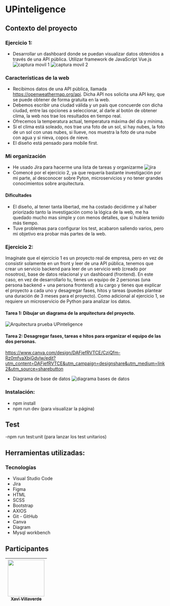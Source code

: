 # UPinteligence
## Contexto del proyecto
### Ejercicio 1:
- Desarrollar un dashboard donde se puedan visualizar datos obtenidos a través de una API pública. Utilizar framework de JavaScript Vue.js
![captura movil 1](https://github.com/Xavi1594/Prueba-UPinteligence/assets/115170876/6c0076b9-5bfd-4e0c-8ac3-08919360fd2a)
![captura movil 2](https://github.com/Xavi1594/Prueba-UPinteligence/assets/115170876/7d65d76b-e3e2-416e-8b4d-cffbb28f0557)

### Características de la web 
- Recibimos datos de una API pública, llamada https://openweathermap.org/api. Dicha API nos solicita una API key, que se puede obtener de forma gratuita en la web. 
- Debemos escribir una ciudad válida y un país que concuerde con dicha ciudad, entre las opciones a seleccionar, al darle al botón de obtener clima, la web nos trae los resultados en tiempo real.
- Ofrecemos la temperatura actual, temperatura máxima del día y mínima.
- Si el clima está soleado, nos trae una foto de un sol, si hay nubes, la foto de un sol con unas nubes, si llueve, nos muestra la foto de una nube con agua y si nieva, copos de nieve.
- El diseño está pensado para mobile first.

### Mi organización 
- He usado Jira para hacerme una lista de tareas y organizarme 
 ![jira](https://github.com/Xavi1594/Prueba-UPinteligence/assets/115170876/11c4ced8-e762-4835-84ce-c80e0af09045)
- Comencé por el ejercicio 2, ya que requería bastante investigación por mi parte, al desconocer sobre Pyton, microservicios y no tener grandes conocimientos sobre arquitectura.
#### Dificultades 
- El diseño, al tener tanta libertad, me ha costado decidirme y al haber priorizado tanto la investigación como la lógica de la web, me ha quedado mucho mas simple y con menos detalles, que si hubiera tenido más tiempo.
- Tuve problemas para configurar los test, acabaron saliendo varios, pero mi objetivo era probar más partes de la web.


### Ejercicio 2:

Imagínate que el ejercicio 1 es un proyecto real de empresa, pero en vez de consistir solamente en un front y leer de una API pública, tenemos que crear un servicio backend para leer de un servicio web (creado por nosotros), base de datos relacional y un dashboard (frontend). En este caso, en vez de desarrollarlo tu, tienes un equipo de 2 personas (una persona backend + una persona frontend) a tu cargo y tienes que explicar el proyecto a cada uno y desagregar fases, hitos y tareas (puedes plantear una duración de 3 meses para el proyecto). Como adicional al ejercicio 1, se requiere un microservicio de Python para analizar los datos.

#### Tarea 1: Dibujar un diagrama de la arquitectura del proyecto.
![Arquitectura prueba UPinteligence](https://github.com/Xavi1594/Prueba-UPinteligence/assets/115170876/dad4a896-595d-4a36-96db-7d012e2a6915)

#### Tarea 2: Desagregar fases, tareas e hitos para organizar el equipo de las dos personas.
https://www.canva.com/design/DAFjefRVTCE/CzjQfm-Rz0mfyaXbjGdvlw/edit?utm_content=DAFjefRVTCE&utm_campaign=designshare&utm_medium=link2&utm_source=sharebutton

- Diagrama de base de datos 
![diagrama bases de datos](https://github.com/Xavi1594/Prueba-UPinteligence/assets/115170876/ee2f3e17-c999-4d17-b573-b6349c740db3)


 
### Instalación:
 - npm install
 - npm run dev (para visualizar la página)
 
 
 ## Test
 -npm run test:unit (para lanzar los test unitarios)
​
## Herramientas utilizadas:

### Tecnologías
- Visual Studio Code
- Jira
- Figma
- HTML
- SCSS
- Bootstrap
- AXIOS
- Git - GitHub
- Canva
- Diagram
- Mysql workbench


## Participantes
|[<img src="https://avatars.githubusercontent.com/u/115170876?v=4" width=115><br><sub> Xavi Villaverde </sub>](https://github.com/Xavi1594)|
| :---: | 
